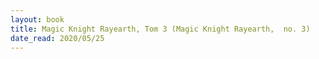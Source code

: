 ```yaml
---
layout: book
title: Magic Knight Rayearth, Tom 3 (Magic Knight Rayearth,  no. 3)
date_read: 2020/05/25
---
```


